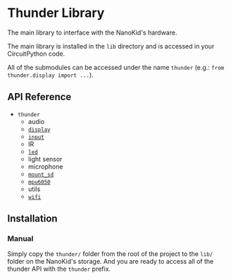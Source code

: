 # Thunder Library
The main library to interface with the NanoKid's hardware.

The main library is installed in the `lib` directory and is accessed in your CircuitPython code.

All of the submodules can be accessed under the name `thunder` (e.g.: `from thunder.display import ...`).

## API Reference
- `thunder`
  - audio
  - [`display`](./display.md)
  - [`input`](./input.md)
  - IR
  - [`led`](./led.md)
  - light sensor
  - microphone
  - [`mount_sd`](./mount_sd.md)
  - [`mpu6050`](./mpu6050.md)
  - utils
  - [`wifi`](./wifi.md)

## Installation
### Manual
Simply copy the `thunder/` folder from the root of the project to the `lib/` folder on the NanoKid's storage. And you are ready to access all of the thunder API with the `thunder` prefix.